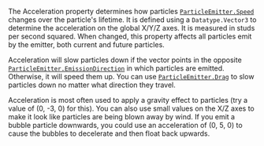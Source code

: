 The Acceleration property determines how particles
[`ParticleEmitter.Speed`](https://create.roblox.com/docs/reference/engine/classes/ParticleEmitter#Speed) changes over the particle's lifetime. It is
defined using a `Datatype.Vector3` to determine the acceleration on the
global X/Y/Z axes. It is measured in studs per second squared. When
changed, this property affects all particles emit by the emitter, both
current and future particles.

Acceleration will slow particles down if the vector points in the opposite
[`ParticleEmitter.EmissionDirection`](https://create.roblox.com/docs/reference/engine/classes/ParticleEmitter#EmissionDirection) in which particles are emitted.
Otherwise, it will speed them up. You can use [`ParticleEmitter.Drag`](https://create.roblox.com/docs/reference/engine/classes/ParticleEmitter#Drag)
to slow particles down no matter what direction they travel.

Acceleration is most often used to apply a gravity effect to particles
(try a value of (0, -3, 0) for this). You can also use small values on the
X/Z axes to make it look like particles are being blown away by wind. If
you emit a bubble particle downwards, you could use an acceleration of (0,
5, 0) to cause the bubbles to decelerate and then float back upwards.